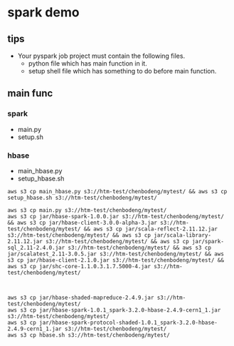 # spark demo

## tips 
- Your pyspark job project must contain the following files. 
    - python file which has main function in it.
    - setup shell file which has something to do before main function.


## main func
### spark
- main.py
- setup.sh
### hbase
- main_hbase.py
- setup_hbase.sh
```
aws s3 cp main_hbase.py s3://htm-test/chenbodeng/mytest/ && aws s3 cp setup_hbase.sh s3://htm-test/chenbodeng/mytest/

aws s3 cp main.py s3://htm-test/chenbodeng/mytest/ 
aws s3 cp jar/hbase-spark-1.0.0.jar s3://htm-test/chenbodeng/mytest/ && aws s3 cp jar/hbase-client-3.0.0-alpha-3.jar s3://htm-test/chenbodeng/mytest/ && aws s3 cp jar/scala-reflect-2.11.12.jar s3://htm-test/chenbodeng/mytest/ && aws s3 cp jar/scala-library-2.11.12.jar s3://htm-test/chenbodeng/mytest/ && aws s3 cp jar/spark-sql_2.11-2.4.0.jar s3://htm-test/chenbodeng/mytest/ && aws s3 cp jar/scalatest_2.11-3.0.5.jar s3://htm-test/chenbodeng/mytest/ && aws s3 cp jar/hbase-client-2.1.0.jar s3://htm-test/chenbodeng/mytest/ && aws s3 cp jar/shc-core-1.1.0.3.1.7.5000-4.jar s3://htm-test/chenbodeng/mytest/



aws s3 cp jar/hbase-shaded-mapreduce-2.4.9.jar s3://htm-test/chenbodeng/mytest/
aws s3 cp jar/hbase-spark-1.0.1_spark-3.2.0-hbase-2.4.9-cern1_1.jar s3://htm-test/chenbodeng/mytest/
aws s3 cp jar/hbase-spark-protocol-shaded-1.0.1_spark-3.2.0-hbase-2.4.9-cern1_1.jar s3://htm-test/chenbodeng/mytest/
aws s3 cp hbase.sh s3://htm-test/chenbodeng/mytest/

```